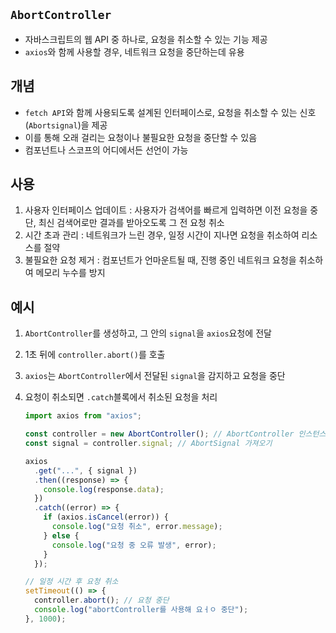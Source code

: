 ## `AbortController`

- 자바스크립트의 웹 API 중 하나로, 요청을 취소할 수 있는 기능 제공
- `axios`와 함께 사용할 경우, 네트워크 요청을 중단하는데 유용

## 개념

- `fetch API`와 함께 사용되도록 설계된 인터페이스로, 요청을 취소할 수 있는 신호 (`Abortsignal`)을 제공
- 이를 통해 오래 걸리는 요청이나 불필요한 요청을 중단할 수 있음
- 컴포넌트나 스코프의 어디에서든 선언이 가능

## 사용

1. 사용자 인터페이스 업데이트 : 사용자가 검색어를 빠르게 입력하면 이전 요청을 중단, 최신 검색어로만 결과를 받아오도록 그 전 요청 취소
2. 시간 초과 관리 : 네트워크가 느린 경우, 일정 시간이 지나면 요청을 취소하여 리소스를 절약
3. 불필요한 요청 제거 : 컴포넌트가 언마운트될 때, 진행 중인 네트워크 요청을 취소하여 메모리 누수를 방지

## 예시

1. `AbortController`를 생성하고, 그 안의 `signal`을 `axios`요청에 전달
2. 1초 뒤에 `controller.abort()`를 호출
3. `axios`는 `AbortController`에서 전달된 `signal`을 감지하고 요청을 중단
4. 요청이 취소되면 `.catch`블록에서 취소된 요청을 처리

   ```jsx
   import axios from "axios";

   const controller = new AbortController(); // AbortController 인스턴스 생성
   const signal = controller.signal; // AbortSignal 가져오기

   axios
     .get("...", { signal })
     .then((response) => {
       console.log(response.data);
     })
     .catch((error) => {
       if (axios.isCancel(error)) {
         console.log("요청 취소", error.message);
       } else {
         console.log("요청 중 오류 발생", error);
       }
     });

   // 일정 시간 후 요청 취소
   setTimeout(() => {
     controller.abort(); // 요청 중단
     console.log("abortController를 사용해 요ㅓㅇ 중단");
   }, 1000);
   ```
